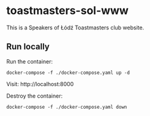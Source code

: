 # toastmasters-sol-www

This is a Speakers of Łódź Toastmasters club website.

## Run locally
Run the container:
```
docker-compose -f ./docker-compose.yaml up -d
```

Visit: http://localhost:8000

Destroy the container:
```
docker-compose -f ./docker-compose.yaml down
```
